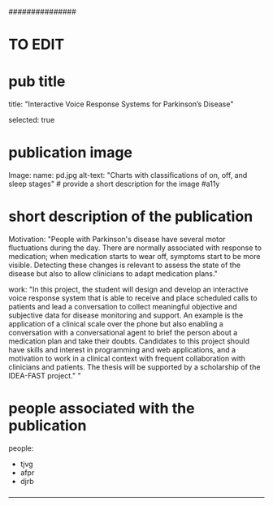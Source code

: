 ###############
# TO EDIT
# pub title
title: "Interactive Voice Response Systems for Parkinson’s Disease"

selected: true

# publication image
Image:
 name: pd.jpg
 alt-text: "Charts with classifications of on, off, and sleep stages" # provide a short description for the image #a11y

# short description of the publication
Motivation: "People with Parkinson's disease have several motor fluctuations during the day. There are normally associated with response to medication; when medication starts to wear off, symptoms start to be more visible. Detecting these changes is relevant to assess the state of the disease but also to allow clinicians to adapt medication plans."

work: "In this project, the student will design and develop an interactive voice response system that is able to receive and place scheduled calls to patients and lead a conversation to collect meaningful objective and subjective data for disease monitoring and support. An example is the application of a clinical scale over the phone but also enabling a conversation with a conversational agent to brief the person about a medication plan and take their doubts. Candidates to this project should have skills and interest in programming and web applications, and a motivation to work in a clinical context with frequent collaboration with clinicians and patients. The thesis will be supported by a scholarship of the IDEA-FAST  project."
"

# people associated with the publication
people:
 - tjvg
 - afpr
 - djrb

###
---
